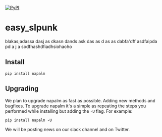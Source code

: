 [![PyPI](https://img.shields.io/pypi/v/easy_splunk.svg)](https://pypi.python.org/pypi/easy_splunk)


<!-- easy_![Splunk logo](static/Splunk_logo.png) -->
easy_slpunk
===========

blakas;adassa dasj as dkasn dands ask das as d
as as dabfa'dff
asdfaipda
pd a j a  sodfhashdfiadhsiohaoho


Install
-------

```
pip install napalm
```


Upgrading
---------

We plan to upgrade napalm as fast as possible. Adding new methods and bugfixes. To upgrade napalm it's a simple as repeating the steps you performed while installing but adding the `-U` flag. For example:

```
pip install napalm -U
```

We will be posting news on our slack channel and on Twitter.